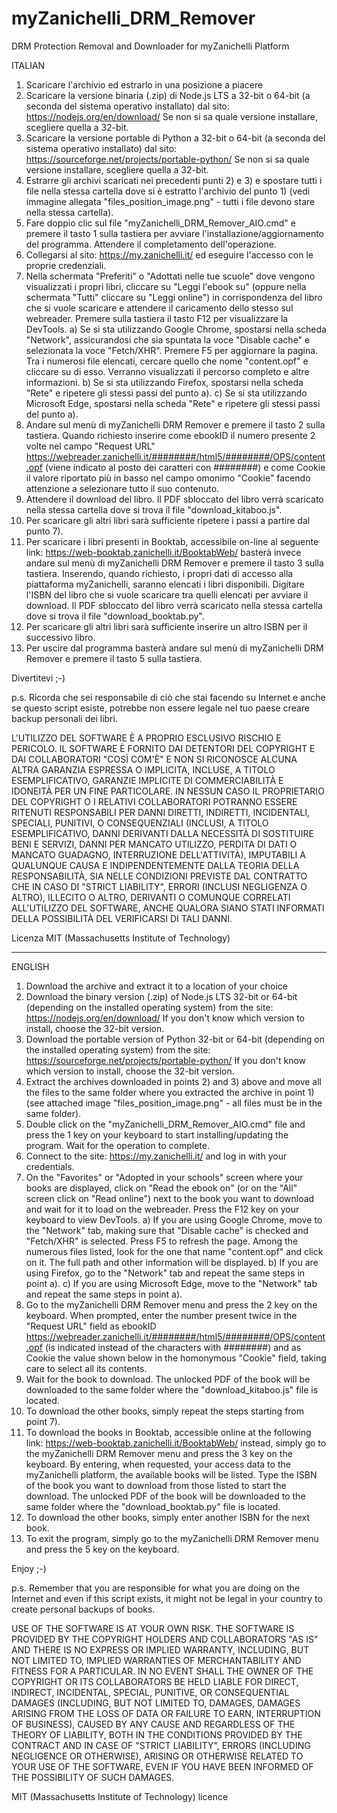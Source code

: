 # myZanichelli_DRM_Remover
DRM Protection Removal and Downloader for myZanichelli Platform

ITALIAN

1) Scaricare l'archivio ed estrarlo in una posizione a piacere
2) Scaricare la versione binaria (.zip) di Node.js LTS a 32-bit o 64-bit (a seconda del sistema operativo installato) dal sito:
https://nodejs.org/en/download/
Se non si sa quale versione installare, scegliere quella a 32-bit.
3) Scaricare la versione portable di Python a 32-bit o 64-bit (a seconda del sistema operativo installato) dal sito:
https://sourceforge.net/projects/portable-python/
Se non si sa quale versione installare, scegliere quella a 32-bit.
4) Estrarre gli archivi scaricati nei precedenti punti 2) e 3) e spostare tutti i file nella stessa cartella dove si è estratto l'archivio del punto 1) (vedi immagine allegata "files_position_image.png" - tutti i file devono stare nella stessa cartella).
5) Fare doppio clic sul file "myZanichelli_DRM_Remover_AIO.cmd" e premere il tasto 1 sulla tastiera per avviare l'installazione/aggiornamento del programma. Attendere il completamento dell'operazione.
6) Collegarsi al sito:
https://my.zanichelli.it/
ed eseguire l'accesso con le proprie credenziali.
7) Nella schermata "Preferiti" o "Adottati nelle tue scuole" dove vengono visualizzati i propri libri, cliccare su "Leggi l'ebook su" (oppure nella schermata "Tutti" cliccare su "Leggi online") in corrispondenza del libro che si vuole scaricare e attendere il caricamento dello stesso sul webreader. Premere sulla tastiera il tasto F12 per visualizzare la DevTools.
a) Se si sta utilizzando Google Chrome, spostarsi nella scheda "Network", assicurandosi che sia spuntata la voce "Disable cache" e selezionata la voce "Fetch/XHR". Premere F5 per aggiornare la pagina. Tra i numerosi file elencati, cercare quello che nome "content.opf" e cliccare su di esso. Verranno visualizzati il percorso completo e altre informazioni.
b) Se si sta utilizzando Firefox, spostarsi nella scheda "Rete" e ripetere gli stessi passi del punto a).
c) Se si sta utilizzando Microsoft Edge, spostarsi nella scheda "Rete" e ripetere gli stessi passi del punto a).
8) Andare sul menù di myZanichelli DRM Remover e premere il tasto 2 sulla tastiera. Quando richiesto inserire come ebookID il numero presente 2 volte nel campo "Request URL" https://webreader.zanichelli.it/########/html5/########/OPS/content.opf (viene indicato al posto dei caratteri con ########) e come Cookie il valore riportato più in basso nel campo omonimo "Cookie" facendo attenzione a selezionare tutto il suo contenuto.
9) Attendere il download del libro. Il PDF sbloccato del libro verrà scaricato nella stessa cartella dove si trova il file "download_kitaboo.js".
10) Per scaricare gli altri libri sarà sufficiente ripetere i passi a partire dal punto 7).
11) Per scaricare i libri presenti in Booktab, accessibile on-line al seguente link:
https://web-booktab.zanichelli.it/BooktabWeb/
basterà invece andare sul menù di myZanichelli DRM Remover e premere il tasto 3 sulla tastiera. Inserendo, quando richiesto, i propri dati di accesso alla piattaforma myZanichelli, saranno elencati i libri disponibili. Digitare l'ISBN del libro che si vuole scaricare tra quelli elencati per avviare il download. Il PDF sbloccato del libro verrà scaricato nella stessa cartella dove si trova il file "download_booktab.py".
12) Per scaricare gli altri libri sarà sufficiente inserire un altro ISBN per il successivo libro.
13) Per uscire dal programma basterà andare sul menù di myZanichelli DRM Remover e premere il tasto 5 sulla tastiera.

Divertitevi ;-)

p.s. Ricorda che sei responsabile di ciò che stai facendo su Internet e anche se questo script esiste, potrebbe non essere legale nel tuo paese creare backup personali dei libri.

L'UTILIZZO DEL SOFTWARE È A PROPRIO ESCLUSIVO RISCHIO E PERICOLO. IL SOFTWARE È FORNITO DAI DETENTORI DEL COPYRIGHT E DAI COLLABORATORI "COSÌ COM'È" E NON SI RICONOSCE ALCUNA ALTRA GARANZIA ESPRESSA O IMPLICITA, INCLUSE, A TITOLO ESEMPLIFICATIVO, GARANZIE IMPLICITE DI COMMERCIABILITÀ E IDONEITÀ PER UN FINE PARTICOLARE. IN NESSUN CASO IL PROPRIETARIO DEL COPYRIGHT O I RELATIVI COLLABORATORI POTRANNO ESSERE RITENUTI RESPONSABILI PER DANNI DIRETTI, INDIRETTI, INCIDENTALI, SPECIALI, PUNITIVI, O CONSEQUENZIALI (INCLUSI, A TITOLO ESEMPLIFICATIVO, DANNI DERIVANTI DALLA NECESSITÀ DI SOSTITUIRE BENI E SERVIZI, DANNI PER MANCATO UTILIZZO, PERDITA DI DATI O MANCATO GUADAGNO, INTERRUZIONE DELL'ATTIVITÀ), IMPUTABILI A QUALUNQUE CAUSA E INDIPENDENTEMENTE DALLA TEORIA DELLA RESPONSABILITÀ, SIA NELLE CONDIZIONI PREVISTE DAL CONTRATTO CHE IN CASO DI "STRICT LIABILITY", ERRORI (INCLUSI NEGLIGENZA O ALTRO), ILLECITO O ALTRO, DERIVANTI O COMUNQUE CORRELATI ALL'UTILIZZO DEL SOFTWARE, ANCHE QUALORA SIANO STATI INFORMATI DELLA POSSIBILITÀ DEL VERIFICARSI DI TALI DANNI.

Licenza MIT (Massachusetts Institute of Technology)

------------------------------------------------------------------------------------
ENGLISH

1) Download the archive and extract it to a location of your choice
2) Download the binary version (.zip) of Node.js LTS 32-bit or 64-bit (depending on the installed operating system) from the site:
https://nodejs.org/en/download/
If you don't know which version to install, choose the 32-bit version.
3) Download the portable version of Python 32-bit or 64-bit (depending on the installed operating system) from the site:
https://sourceforge.net/projects/portable-python/
If you don't know which version to install, choose the 32-bit version.
4) Extract the archives downloaded in points 2) and 3) above and move all the files to the same folder where you extracted the archive in point 1) (see attached image "files_position_image.png" - all files must be in the same folder).
5) Double click on the "myZanichelli_DRM_Remover_AIO.cmd" file and press the 1 key on your keyboard to start installing/updating the program. Wait for the operation to complete.
6) Connect to the site:
https://my.zanichelli.it/
and log in with your credentials.
7) On the "Favorites" or "Adopted in your schools" screen where your books are displayed, click on "Read the ebook on" (or on the "All" screen click on "Read online") next to the book you want to download and wait for it to load on the webreader. Press the F12 key on your keyboard to view DevTools.
a) If you are using Google Chrome, move to the "Network" tab, making sure that "Disable cache" is checked and "Fetch/XHR" is selected. Press F5 to refresh the page. Among the numerous files listed, look for the one that name "content.opf" and click on it. The full path and other information will be displayed.
b) If you are using Firefox, go to the "Network" tab and repeat the same steps in point a).
c) If you are using Microsoft Edge, move to the "Network" tab and repeat the same steps in point a).
8) Go to the myZanichelli DRM Remover menu and press the 2 key on the keyboard. When prompted, enter the number present twice in the "Request URL" field as ebookID https://webreader.zanichelli.it/########/html5/########/OPS/content.opf (is indicated instead of the characters with ########) and as Cookie the value shown below in the homonymous "Cookie" field, taking care to select all its contents.
9) Wait for the book to download. The unlocked PDF of the book will be downloaded to the same folder where the "download_kitaboo.js" file is located.
10) To download the other books, simply repeat the steps starting from point 7).
11) To download the books in Booktab, accessible online at the following link:
https://web-booktab.zanichelli.it/BooktabWeb/
instead, simply go to the myZanichelli DRM Remover menu and press the 3 key on the keyboard. By entering, when requested, your access data to the myZanichelli platform, the available books will be listed. Type the ISBN of the book you want to download from those listed to start the download. The unlocked PDF of the book will be downloaded to the same folder where the "download_booktab.py" file is located.
12) To download the other books, simply enter another ISBN for the next book.
13) To exit the program, simply go to the myZanichelli DRM Remover menu and press the 5 key on the keyboard.

Enjoy ;-)

p.s. Remember that you are responsible for what you are doing on the Internet and even if this script exists, it might not be legal in your country to create personal backups of books.

USE OF THE SOFTWARE IS AT YOUR OWN RISK. THE SOFTWARE IS PROVIDED BY THE COPYRIGHT HOLDERS AND COLLABORATORS "AS IS" AND THERE IS NO EXPRESS OR IMPLIED WARRANTY, INCLUDING, BUT NOT LIMITED TO, IMPLIED WARRANTIES OF MERCHANTABILITY AND FITNESS FOR A PARTICULAR. IN NO EVENT SHALL THE OWNER OF THE COPYRIGHT OR ITS COLLABORATORS BE HELD LIABLE FOR DIRECT, INDIRECT, INCIDENTAL, SPECIAL, PUNITIVE, OR CONSEQUENTIAL DAMAGES (INCLUDING, BUT NOT LIMITED TO, DAMAGES, DAMAGES ARISING FROM THE LOSS OF DATA OR FAILURE TO EARN, INTERRUPTION OF BUSINESS), CAUSED BY ANY CAUSE AND REGARDLESS OF THE THEORY OF LIABILITY, BOTH IN THE CONDITIONS PROVIDED BY THE CONTRACT AND IN CASE OF "STRICT LIABILITY", ERRORS (INCLUDING NEGLIGENCE OR OTHERWISE), ARISING OR OTHERWISE RELATED TO YOUR USE OF THE SOFTWARE, EVEN IF YOU HAVE BEEN INFORMED OF THE POSSIBILITY OF SUCH DAMAGES.

MIT (Massachusetts Institute of Technology) licence
